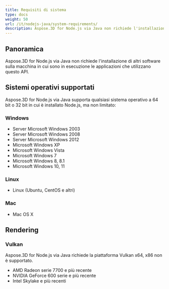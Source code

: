 ```yaml
---
title: Requisiti di sistema
type: docs
weight: 50
url: /it/nodejs-java/system-requirements/
description: Aspose.3D for Node.js via Java non richiede l'installazione di altri software sulla macchina in cui sono in esecuzione le applicazioni che utilizzano questo API.
---
```

##  **Panoramica**
Aspose.3D for Node.js via Java non richiede l'installazione di altri software sulla macchina in cui sono in esecuzione le applicazioni che utilizzano questo API.
##  **Sistemi operativi supportati**
Aspose.3D for Node.js via Java supporta qualsiasi sistema operativo a 64 bit o 32 bit in cui è installato Node.js, ma non limitato:
###  **Windows**
- Server Microsoft Windows 2003
- Server Microsoft Windows 2008
- Server Microsoft Windows 2012
- Microsoft Windows XP
- Microsoft Windows Vista
- Microsoft Windows 7
- Microsoft Windows 8, 8.1
- Microsoft Windows 10, 11
###  **Linux**
- Linux (Ubuntu, CentOS e altri)
###  **Mac**
- Mac OS X
##  **Rendering**
###  **Vulkan**
Aspose.3D for Node.js via Java richiede la piattaforma Vulkan x64, x86 non è supportato.

- AMD Radeon serie 7700 e più recente
- NVIDIA GeForce 600 serie e più recente
- Intel Skylake e più recenti


